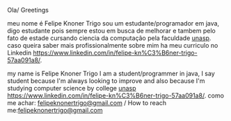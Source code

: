Ola/ Greetings

meu nome é Felipe Knoner Trigo sou um estudante/programador em java,
digo estudante pois sempre estou em busca de melhorar e tambem pelo fato de estade cursando ciencia da computação 
pela faculdade <a href="https://www.unasp.br/?gclid=Cj0KCQiA_8OPBhDtARIsAKQu0gbiN-6uXKhp-szal4b1hymLrblXWxyvZe0kqd3HjxLw-daK4lECVv4aAt40EALw_wcB">unasp</a>.
caso queira saber mais profissionalmente sobre mim ha meu curriculo no Linkedin https://www.linkedin.com/in/felipe-kn%C3%B6ner-trigo-57aa091a8/.

my name is Felipe Knoner Trigo I am a student/programmer in java,
I say student because I'm always looking to improve and also because I'm studying computer science
by college <a href="https://www.unasp.br/?gclid=Cj0KCQiA_8OPBhDtARIsAKQu0gbiN-6uXKhp-szal4b1hymLrblXWxyvZe0kqd3HjxLw-daK4lECVv4aAt40EALw_wcB">unasp</a>
https://www.linkedin.com/in/felipe-kn%C3%B6ner-trigo-57aa091a8/.
como me achar: felipeknonertrigo@gmail.com / How to reach me:felipeknonertrigo@gmail.com
